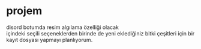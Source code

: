 # projem
disord botumda resim algılama özelliği olacak <br>
içindeki seçili seçeneklerden birinde de yeni eklediğiniz bitki çeşitleri için bir kayıt dosyası yapmayı planlıyorum. 
